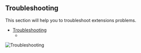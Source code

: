 ## Troubleshooting

This section will help you to troubleshoot extensions problems.
- [Troubleshooting](#troubleshooting)
  - [](#)

![Troubleshooting](https://tenor.com/13Ef.gif)

### 